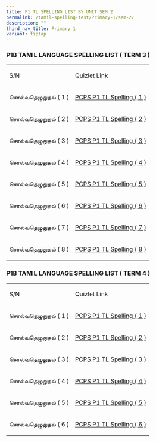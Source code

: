 ```yaml
---
title: P1 TL SPELLING LIST BY UNIT SEM 2
permalink: /tamil-spelling-test/Primary-1/sem-2/
description: ""
third_nav_title: Primary 1
variant: tiptap
---
```

<h3>P1B TAMIL LANGUAGE SPELLING LIST ( TERM 3 )</h3>
<table style="minWidth: 50px">
<colgroup>
<col>
<col>
</colgroup>
<tbody>
<tr>
<td rowspan="1" colspan="1">
<p>S/N</p>
</td>
<td rowspan="1" colspan="1">
<p>Quizlet Link</p>
</td>
</tr>
<tr>
<td rowspan="1" colspan="1">
<p>சொல்வதெழுதுதல் ( 1 )</p>
</td>
<td rowspan="1" colspan="1">
<p><a href="https://quizlet.com/_4k680u" rel="noopener noreferrer nofollow" target="_blank">PCPS P1 TL Spelling ( 1 )</a>
</p>
</td>
</tr>
<tr>
<td rowspan="1" colspan="1">
<p>சொல்வதெழுதுதல் ( 2 )</p>
</td>
<td rowspan="1" colspan="1">
<p><a href="https://quizlet.com/_4k68kj" rel="noopener noreferrer nofollow" target="_blank">PCPS P1 TL Spelling ( 2 )</a>
</p>
</td>
</tr>
<tr>
<td rowspan="1" colspan="1">
<p>சொல்வதெழுதுதல் ( 3 )</p>
</td>
<td rowspan="1" colspan="1">
<p><a href="https://quizlet.com/_4k68zs" rel="noopener noreferrer nofollow" target="_blank">PCPS P1 TL Spelling ( 3 )</a>
</p>
</td>
</tr>
<tr>
<td rowspan="1" colspan="1">
<p>சொல்வதெழுதுதல் ( 4 )</p>
</td>
<td rowspan="1" colspan="1">
<p><a href="https://quizlet.com/_4k6ejw" rel="noopener noreferrer nofollow" target="_blank">PCPS P1 TL Spelling ( 4 )</a>
</p>
</td>
</tr>
<tr>
<td rowspan="1" colspan="1">
<p>சொல்வதெழுதுதல் ( 5 )</p>
</td>
<td rowspan="1" colspan="1">
<p><a href="https://quizlet.com/_4k6f0h" rel="noopener noreferrer nofollow" target="_blank">PCPS P1 TL Spelling ( 5 )</a>
</p>
</td>
</tr>
<tr>
<td rowspan="1" colspan="1">
<p>சொல்வதெழுதுதல் ( 6 )</p>
</td>
<td rowspan="1" colspan="1">
<p><a href="https://quizlet.com/_4kd9tb" rel="noopener noreferrer nofollow" target="_blank">PCPS P1 TL Spelling ( 6 )</a>
</p>
</td>
</tr>
<tr>
<td rowspan="1" colspan="1">
<p>சொல்வதெழுதுதல் ( 7 )</p>
</td>
<td rowspan="1" colspan="1">
<p><a href="https://quizlet.com/_4kdaqh" rel="noopener noreferrer nofollow" target="_blank">PCPS P1 TL Spelling ( 7 )</a>
</p>
</td>
</tr>
<tr>
<td rowspan="1" colspan="1">
<p>சொல்வதெழுதுதல் ( 8 )</p>
</td>
<td rowspan="1" colspan="1">
<p><a href="https://quizlet.com/_4kdbq4" rel="noopener noreferrer nofollow" target="_blank">PCPS P1 TL Spelling ( 8 )</a>
</p>
</td>
</tr>
</tbody>
</table>
<h3>P1B TAMIL LANGUAGE SPELLING LIST ( TERM 4 )</h3>
<table style="minWidth: 50px">
<colgroup>
<col>
<col>
</colgroup>
<tbody>
<tr>
<td rowspan="1" colspan="1">
<p>S/N</p>
</td>
<td rowspan="1" colspan="1">
<p>Quizlet Link</p>
</td>
</tr>
<tr>
<td rowspan="1" colspan="1">
<p>சொல்வதெழுதுதல் ( 1 )</p>
</td>
<td rowspan="1" colspan="1">
<p><a href="https://qrgo.page.link/ZpqU3" rel="noopener noreferrer nofollow" target="_blank">PCPS P1 TL Spelling ( 1 )</a>
</p>
</td>
</tr>
<tr>
<td rowspan="1" colspan="1">
<p>சொல்வதெழுதுதல் ( 2 )</p>
</td>
<td rowspan="1" colspan="1">
<p><a href="https://qrgo.page.link/cyHFu" rel="noopener noreferrer nofollow" target="_blank">PCPS P1 TL Spelling ( 2 )</a>
</p>
</td>
</tr>
<tr>
<td rowspan="1" colspan="1">
<p>சொல்வதெழுதுதல் ( 3 )</p>
</td>
<td rowspan="1" colspan="1">
<p><a href="https://qrgo.page.link/kmHo7" rel="noopener noreferrer nofollow" target="_blank">PCPS P1 TL Spelling ( 3 )</a>
</p>
</td>
</tr>
<tr>
<td rowspan="1" colspan="1">
<p>சொல்வதெழுதுதல் ( 4 )</p>
</td>
<td rowspan="1" colspan="1">
<p><a href="https://qrgo.page.link/dZAkh" rel="noopener noreferrer nofollow" target="_blank">PCPS P1 TL Spelling ( 4 )</a>
</p>
</td>
</tr>
<tr>
<td rowspan="1" colspan="1">
<p>சொல்வதெழுதுதல் ( 5 )</p>
</td>
<td rowspan="1" colspan="1">
<p><a href="https://qrgo.page.link/PR4J5" rel="noopener noreferrer nofollow" target="_blank">PCPS P1 TL Spelling ( 5 )</a>
</p>
</td>
</tr>
<tr>
<td rowspan="1" colspan="1">
<p>சொல்வதெழுதுதல் ( 6 )</p>
</td>
<td rowspan="1" colspan="1">
<p><a href="https://qrgo.page.link/BD3NP" rel="noopener noreferrer nofollow" target="_blank">PCPS P1 TL Spelling ( 6 )</a>
</p>
</td>
</tr>
</tbody>
</table>
<p></p>